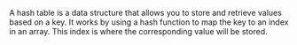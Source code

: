 A hash table is a data structure that allows you to store and retrieve values based on a key. It works by using a hash function to map the key to an index in an array. This index is where the corresponding value will be stored.
